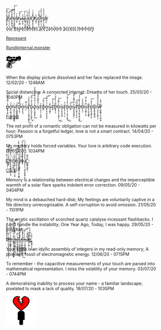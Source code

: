 
Ȋ̸̛͇͕̟̟͍̟̄́̒̐͌̑͠N̷͉͍̤̤͕͔͌̄͐̇͊͝͝͠ͅT̶̲͓͈͚͙̫͊̄̃͐̎̇̔͜͝Ȩ̶̙̮̪͖̥̤̰̤̭͐́̀͋͒͒͒̓̈͝Ŗ̸̺̃̓̓ͅŅ̴̢̖̭̳͐̉̐͊͝Á̶̧̰͎̰̱͒L̵͖̪̟̦̼̗̭͆͗̍͛̀̕͝ͅ.̶͈̰̬̟̙͉̮̙̗̍́͆́̈́͜M̵̛̰͉̬͎̖̲̼̣̘̏̌͑̐̆̓̀͘Ỡ̸̧̳̠̭͍̝̯͉̲̃̄͒̔̍́̕ͅN̷͖̫̝̜̏̌Ś̴̡̛̛̛̺̬̥̼̟̌̎̾̆́̚ͅT̵̝̻̹̜͓̦̱̏̃́̉̀̃̊̊E̸̢͕̩̘̩͈̼͑̒̅͑̑́̊̔͜R̸̞̣̱̉̈ͅ


 o͓̽u͓̽r͓̽ ͓̽e͓̽x͓̽p͓̽e͓̽r͓̽i͓̽e͓̽n͓̽c͓̽e͓̽s͓̽ ͓̽a͓̽r͓̽e͓̽ ͓̽r͓̽a͓̽n͓̽d͓̽o͓̽m͓̽ ͓̽a͓̽c͓̽c͓̽e͓̽s͓̽s͓̽ ͓̽m͓̽e͓̽m͓̽o͓̽r͓̽y͓̽

[Represent](www.represent.monster)

Run@internal.monster  

<img src="https://raw.githubusercontent.com/Internalmonster/Internalmonster/master/H.U.R.T.gif" alt="Why" width="80" height="50">

When the display picture dissolved and her face replaced the image. 12/02/20 - 1248AM

Social distancing:
A connected internet:
Dreams of her touch.  25/03/20 - 1040PM

Ď̶͇̮̥̹͚̝̀͑̿͋͑̊̋̉͝Ǫ̶̛̝̝̖̻̹̭̘̥̞̲̙͐́̀ͅŅ̶͍̪͉͍̜̺͚̣̹͚̘͇̯̍͛T̷̙̭͉̳̲̞̳͚͕̼̼͎͆̇͝D̸̨̠̬͉́̈͆̀̑̂͊͋̎͒̚ͅÖ̶̧̝̝̞̭͉́N̴̝͔̓̿̏Ţ̸̨̧͉͕̟̬̪̥͎͚̺̪̹͌̅̈̐̊̏̉͐͜D̴̙͈̠̪̞͙̗̫͓̰̳͎͂̋͑̌̆͛́̿͛͜͠ͅO̸̡̢̞̺̩͖̫̬̣̼̓̒͑̅́͋̐̿͒͛̋͐̎͒͂͜N̶̼̜͗̈̅̒͌͆̾͋̾̉͝T̷̨̘͓͔̜͔̜̺̫̥̀̆D̸̥̰̃̾͑̅̆̾͝Ò̶̧̢͍̘͙̬̠̬̥̮̬́̉̈͋̿́͝͠N̴̡̫̮͚̯̣͌̓T̴̛̛̺̖̍̈́̾̀͂͝D̸͙̱̘͎͙̿̋̔̍̒̾͋͑̑̕Ǒ̵̖̝͍̘̗̙͎͖͈̘̙̜̓̿̑͋͜͜͝N̵̡̢͓͍̗̲̹͚̯̓T̸̨͓̙̣͙͎̦͎̈͛̈́ͅD̶̢̫͔̠͔̞̘͍̞̱͖͓̋̔̂́̒̒̄̎̈́͜͜͝O̵͍̟̔̋͝N̴̻̣̲͓̬̭̺̰̥̅̀͑͆̿̅͋̍̅̆͝ͅͅT̵̨̛̛̖̺̱͓̗̜̼̖̮̙͊̈͆̌͛͝D̸̨̧̘͓̫̼̬͔͖̘͔̼̱̱̑̐̀̊̐̀́̉̓̕͜͝͝O̶̙̹̭͕̐̅̑̊͛̌͘Ń̴̩̟͚̺͎̠̯̥͆͗͒͂̓̿͘T̵̡̙̩͚͎͙̬͇͌́ͅD̵̛̞̲̦̪̖̘̳͓͎̯̟̔̂́͂̀̈͝Õ̸͓̰͈͍̱͔͇͈̼̼ͅŅ̶̼̤͓̞͎͙͚̞̠͕̦̄̏͋͛͂͗͌͋̃̎̈́̈́̕̚T̶̛͎̤͇͖͚̹̗̥͉̜̻̫̼̹͋̈́͊̑̀


[Forget](https://raw.githubusercontent.com/Internalmonster/Internalmonster/master/Error.wav)

The net profit of a romantic obligation can not be measured in kilowatts per hour;
Passion is a forgetful ledger,
love is not a smart contract.  14/04/20 - 0753PM

My memory holds forced variables.
Your love is arbitrary code execution. 01/05/20 - 1034PM



I̴̧ͦ̈́̃̑ͬ̇ͤͬ͠҉̤̥̫̝̩̞ ̈́̂ͧ̀ͨ̉̂͒̉ͫ͋͞҉̬̰̼͉m̡͈̖̬̺̘̼̳̗͓̬͍͎̱͓̋ͬͮͫ̔̐͑ͯͣ͘͜͞î̡̛͉̣͍̖͚̮͛̈́ͥs̸̵̡̱̘̺̞̜̤̪̱̣̻͇̗̦̱͙͍͒́̌ͣ̚͟s͓̝͖̹͓̦̘̟̰͔͛̊ͬͤ̃̿͐ͬ͆̚͝͠ ̶̷ͣ̃̇͑͗ͩ̿̏ͣͪ͊͂ͨ͒̌̀҉͍̮͎̣̪͔̝̮͍͙̞̦̪̹͙̰̳y̡̬̙͕͇̻̗̲̎̏̈́ͮ̌͢o͐̽͛ͥ̐̈́ͩ̇̅̾̏͌̋̍̄̀͝͏̛̩͓̰͓̗͇̜͕̪̰͙͈̭̙u̸̧̨̧͉͔̜̣̯̺̘̮͈̬͚̬̣͓̝ͯ̂̽̏̐͛̏ͦ̑̈́̆͒͊̂̓̉̚͟.̅ͮ͂͆ͫ҉̪͖̪̻͈̲̣̻̟ͅ

[Click](https://raw.githubusercontent.com/Internalmonster/Internalmonster/master/internalmonster.bat)

Memory is a relationship between electrical charges and the imperceptible warmth of a solar flare sparks indolent error correction. 09/05/20 - 0404PM

My mind is a debauched hard-disk; My feelings are voluntarily captive in a file directory unrecognisable.
A self-corruption to avoid omission. 21/05/20 - 1101PM

The erratic oscillation of scorched quartz catalyse incessant flashbacks. I can't handle the instability; One Year Ago, Today, I was happy. 29/05/20 - 1055AM


[<s>
Iͥ͗̈̔̉̅̆ͩ͆̑̍̊̈́͏̷̜̝͔̼̗͙̤͙͙̼'̸̴̛͐ͭ̈́̏͞҉̩̩̹̲͔͖͉̝͕̲̰̭͕̺̗̖͙̦ͅm̤̳͕̻̻͇̖̙̜͕̥̦͊͑̄͐ͨ̾ͮ̋̈́͆ͪ̒̑ͬ͠ ̢ͨ̅ͪ͗̃̿ͫͬ̑̌̎̈͋̏̚͟҉̭̰̰͙͕̤̯͔͚͕̜̩̬̱̰͇̼̲̝n̖̬͇̤͙̻͇̘̼̞̰̠͇ͪ͂ͥͯ͌̆͐ͩͥ͒͐͌̾̍͟͞͡o̞̲̹̲̼̭̤͇̻̬͖̟̫̣̖͖̼ͧͪ̂̌͜͞ẗ̨̡̜͖̝̗͇͓̻͓̺͇̦͔̯̼̭́̈ͤ͛̄ͅ ̸̖̞̦̜̯̥͖̱͚̦̳̝͈̰̟̀̽̃ͧͯ̽̄̏͌ͪ͌͑ͮ̔̚͝o͔͎͕̗̭̠̣̻̳̱͚̹̥̗͓͎̠̔̉̋̎͌̂̔̃̾̚͟͟ḱ͕̖̣͈͚̘̯̻͚̠͇̖͈̼̪͛́̀ͭ̿͘͠͝͞a̸̿͂ͤ̎ͮ͑͜͏̫̟͎̭̣̠̹̯̕͢y̼̗̝͚̠̠ͨ͛͆̾̿̉̆̍͒͘͟ͅ.̳͉̲͇̘͕͓͎̱͑̐̆̉̀͜</s> ](https://raw.githubusercontent.com/Internalmonster/Internalmonster/master/hihello.png)

Your smile is an idyllic assembly of integers in my read-only memory; A poignant fossil of electromagnetic energy. 12/06/20 - 0715PM

To remember - the capacitive measurements of your touch are parsed into mathematical representation. I miss the volatility of your memory. 03/07/20 - 0744PM


A demoralising inability to process your name - a familiar landscape; pixelated to mask a lack of quality. 18/07/20 - 1035PM

<img src="https://raw.githubusercontent.com/Internalmonster/Internalmonster/master/HeartHead.png" alt="Hi" width="100" height="100">
